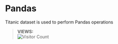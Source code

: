 # Pandas
Titanic dataset is used to perform Pandas operations

>**VIEWS:**       
![Visitor Count](https://profile-counter.glitch.me/{ttariqaziz}/count.svg)
